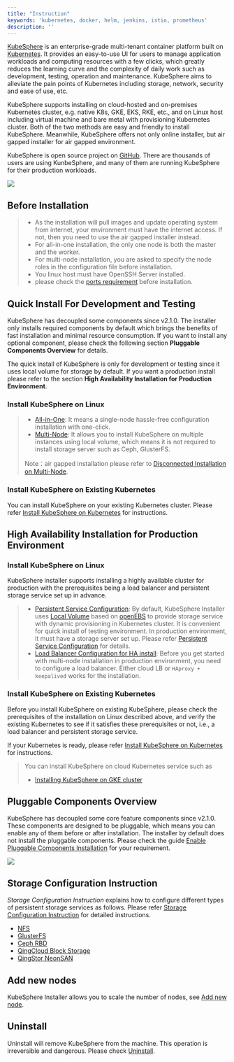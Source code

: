 ```yaml
---
title: "Instruction"
keywords: 'kubernetes, docker, helm, jenkins, istio, prometheus'
description: ''
---
```


[KubeSphere](https://kubesphere.io/) is an enterprise-grade multi-tenant container platform built on [Kubernetes](https://kubernetes.io). It provides an easy-to-use UI for users to manage application workloads and computing resources with a few clicks, which greatly reduces the learning curve and the complexity of daily work such as development, testing, operation and maintenance. KubeSphere aims to alleviate the pain points of Kubernetes including storage, network, security and ease of use, etc.

KubeSphere supports installing on cloud-hosted and on-premises Kubernetes cluster, e.g. native K8s, GKE, EKS, RKE, etc., and on Linux host including virtual machine and bare metal with provisioning Kubernetes cluster. Both of the two methods are easy and friendly to install KubeSphere. Meanwhile, KubeSphere offers not only online installer, but air gapped installer for air gapped environment.

KubeSphere is open source project on [GitHub](https://github.com/kubesphere). There are thousands of users are using KunbeSphere, and many of them are running KubeSphere for their production workloads.

![](https://pek3b.qingstor.com/kubesphere-docs/png/20191219232535.png)


## Before Installation

> - As the installation will pull images and update operating system from internet, your environment must have the internet access. If not, then you need to use the air gapped installer instead.
> - For all-in-one installation, the only one node is both the master and the worker.
> - For multi-node installation, you are asked to specify the node roles in the configuration file before installation.
> - You linux host must have OpenSSH Server installed.
> - please check the [ports requirement](../port-firewall) before installation.

## Quick Install For Development and Testing

KubeSphere has decoupled some components since v2.1.0. The installer only installs required components by default which brings the benefits of fast installation and minimal resource consumption. If you want to install any optional component, please check the following section **Pluggable Components Overview** for details.

The quick install of KubeSphere is only for development or testing since it uses local volume for storage by default. If you want a production install please refer to the section **High Availability Installation for Production Environment**.

### Install KubeSphere on Linux

> - [All-in-One](../all-in-one): It means a single-node hassle-free configuration installation with one-click.
> - [Multi-Node](../multi-node): It allows you to install KubeSphere on multiple instances using local volume, which means it is not required to install storage server such as Ceph, GlusterFS.
>
> Note：air gapped installation please refer to [Disconnected Installation on Multi-Node](https://kubesphere.com.cn/forum/d/437-centos7-7-multinode-kubesphere2-1-offline).

### Install KubeSphere on Existing Kubernetes

You can install KubeSphere on your existing Kubernetes cluster. Please refer [Install KubeSphere on Kubernetes](../install-on-k8s) for instructions.

## High Availability Installation for Production Environment

### Install KubeSphere on Linux

KubeSphere installer supports installing a highly available cluster for production with the prerequisites being a load balancer and persistent storage service set up in advance.

> - [Persistent Service Configuration](../storage-configuration): By default, KubeSphere Installer uses [Local Volume](https://kubernetes.io/docs/concepts/storage/volumes/#local) based on [openEBS](https://openebs.io/) to provide storage service with dynamic provisioning in Kubernetes cluster. It is convenient for quick install of testing environment. In production environment, it must have a storage server set up. Please refer [Persistent Service Configuration](../storage-configuration) for details.
> - [Load Balancer Configuration for HA install](../master-ha): Before you get started with multi-node installation in production environment, you need to configure a load balancer. Either cloud LB or `HAproxy + keepalived` works for the installation.

### Install KubeSphere on Existing Kubernetes

Before you install KubeSphere on existing KubeSphere, please check the prerequisites of the installation on Linux described above, and verify the existing Kubernetes to see if it satisfies these prerequisites or not, i.e., a load balancer and persistent storage service.  

If your Kubernetes is ready, please refer [Install KubeSphere on Kubernetes](../install-on-k8s) for instructions.

> You can install KubeSphere on cloud Kubernetes service such as
> - [Installing KubeSphere on GKE cluster](../install-on-gke)

## Pluggable Components Overview

KubeSphere has decoupled some core feature components since v2.1.0. These components are designed to be pluggable, which means you can enable any of them before or after installation. The installer by default does not install the pluggable components. Please check the guide [Enable Pluggable Components Installation](../pluggable-components) for your requirement.

![](https://pek3b.qingstor.com/kubesphere-docs/png/20191207140846.png)

## Storage Configuration Instruction

*Storage Configuration Instruction* explains how to configure different types of persistent storage services as follows. Please refer [Storage Configuration Instruction](../storage-configuration) for detailed instructions.

- [NFS](https://kubernetes.io/docs/concepts/storage/volumes/#nfs)
- [GlusterFS](https://www.gluster.org/)
- [Ceph RBD](https://ceph.com/)
- [QingCloud Block Storage](https://docs.qingcloud.com/product/storage/volume/)
- [QingStor NeonSAN](https://docs.qingcloud.com/product/storage/volume/super_high_performance_shared_volume/)


## Add new nodes

KubeSphere Installer allows you to scale the number of nodes, see [Add new node](../add-nodes).


## Uninstall

Uninstall will remove KubeSphere from the machine. This operation is irreversible and dangerous. Please check [Uninstall](../uninstall).
